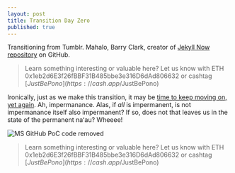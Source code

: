 ```yaml
---
layout: post
title: Transition Day Zero
published: true
---
```

Transitioning from Tumblr. Mahalo, Barry Clark, creator of [Jekyll Now repository](https://github.com/barryclark/jekyll-now) on GitHub. 

> Learn something interesting or valuable here? Let us know with ETH 0x1eb2d6E3f26fBBF31B485bbe3e316D6dAd806632 or cashtag [$JustBePono](https://cash.app/$JustBePono)

Ironically, just as we make this transition, it may be [time to keep moving on, yet again](https://twitter.com/HackingDave/status/1370070863505199108?s=20). Ah, impermanance. Alas, if _all_ is impermanent, is not impermanance itself also impermanent? If so, does not that leaves us in the state of the permanent naʻau? Wheeee! 

![MS GitHub PoC code removed]({{site.baseurl}}/images/github.poc.code-removal.dave-kennedy.png)

> Learn something interesting or valuable here? Let us know with ETH 0x1eb2d6E3f26fBBF31B485bbe3e316D6dAd806632 or cashtag [$JustBePono](https://cash.app/$JustBePono)

